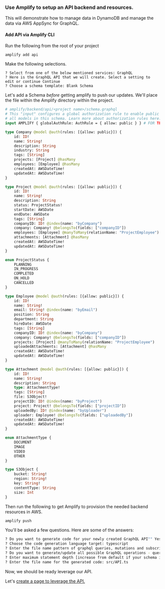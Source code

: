 ### Use Amplify to setup an API backend and resources.

This will demonstrate how to manage data in DynamoDB and manage the data via AWS AppSync for GraphQL.

#### Add API via Amplify CLI

Run the following from the root of your project

```bash
amplify add api
```

Make the following selections. 
```
? Select from one of the below mentioned services: GraphQL
? Here is the GraphQL API that we will create. Select a setting to edit or continue Continue
? Choose a schema template: Blank Schema
```

Let's add a Schema _before_ getting amplify to push our updates. We'll place the file within the Amplify directory within the project.  

```graphql
# amplify/backend/api/<project name>/schema.graphql
# This "input" configures a global authorization rule to enable public access to
# all models in this schema. Learn more about authorization rules here: https://docs.amplify.aws/cli/graphql/authorization-rules
input AMPLIFY { globalAuthRule: AuthRule = { allow: public } } # FOR TESTING ONLY!

type Company @model @auth(rules: [{allow: public}]) {
    id: ID!
    name: String!
    description: String
    industry: String
    tags: [String]
    projects: [Project] @hasMany
    employees: [Employee] @hasMany
    createdAt: AWSDateTime!
    updatedAt: AWSDateTime!
}

type Project @model @auth(rules: [{allow: public}]) {
    id: ID!
    name: String!
    description: String
    status: ProjectStatus!
    startDate: AWSDate
    endDate: AWSDate
    tags: [String]
    companyID: ID! @index(name: "byCompany")
    company: Company! @belongsTo(fields: ["companyID"])
    employees: [Employee] @manyToMany(relationName: "ProjectEmployee")
    attachments: [Attachment] @hasMany
    createdAt: AWSDateTime!
    updatedAt: AWSDateTime!
}

enum ProjectStatus {
    PLANNING
    IN_PROGRESS
    COMPLETED
    ON_HOLD
    CANCELLED
}

type Employee @model @auth(rules: [{allow: public}]) {
    id: ID!
    name: String!
    email: String! @index(name: "byEmail")
    position: String
    department: String
    hireDate: AWSDate
    tags: [String]
    companyID: ID! @index(name: "byCompany")
    company: Company! @belongsTo(fields: ["companyID"])
    projects: [Project] @manyToMany(relationName: "ProjectEmployee")
    uploadedAttachments: [Attachment] @hasMany
    createdAt: AWSDateTime!
    updatedAt: AWSDateTime!
}

type Attachment @model @auth(rules: [{allow: public}]) {
    id: ID!
    name: String!
    description: String
    type: AttachmentType!
    tags: [String]
    file: S3Object!
    projectID: ID! @index(name: "byProject")
    project: Project! @belongsTo(fields: ["projectID"])
    uploadedBy: ID! @index(name: "byUploader")
    uploader: Employee! @belongsTo(fields: ["uploadedBy"])
    createdAt: AWSDateTime!
    updatedAt: AWSDateTime!
}

enum AttachmentType {
    DOCUMENT
    IMAGE
    VIDEO
    OTHER
}

type S3Object {
    bucket: String!
    region: String!
    key: String!
    contentType: String
    size: Int
}

```


Then run the following to get Amplify to provision the needed backend resources in AWS. 
```bash
amplify push
```

You'll be asked a few questions. Here are some of the answers: 

```bash
? Do you want to generate code for your newly created GraphQL API"" Yes
? Choose the code generation language target: typescript
? Enter the file name pattern of graphql queries, mutations and subscriptions"" src/graphql/**/*.ts
? Do you want to generate/update all possible GraphQL operations - queries, mutations and subscriptions: Yes
? Enter maximum statement depth [increase from default if your schema is deeply nested]: 2
? Enter the file name for the generated code: src/API.ts
```

Now, we should be ready leverage our API. 


Let's [create a page to leverage the API.](../docs/07-add-company-crud.md)

